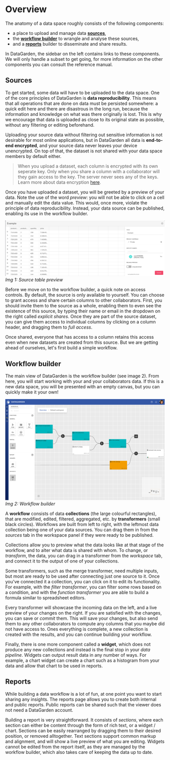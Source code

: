 # Overview

The anatomy of a data space roughly consists of the following components:
- a place to upload and manage data [**sources**](#sources),
- the [**workflow builder**](#workflow-builder) to wrangle and analyse these sources,
- and a [**reports**](#reports) builder to disseminate and share results.

In DataGarden, the sidebar on the left contains links to these components. We will only handle a subset to get going,
for more information on the other components you can consult the reference manual.

## Sources
To get started, some data will have to be uploaded to the data space. One of the core principles of DataGarden is **data
reproducibility**. This means that all operations that are done on data must be persisted somewhere: a quick edit here
and there are disastrous in the long run, because the information and knowledge on what was there originally is lost.
This is why we encourage that data is uploaded as close to its original state as possible, without any filtering or
editing beforehand.

Uploading your source data without filtering out sensitive information is not desirable for most online applications,
but in DataGarden all data is **end-to-end encrypted**, and your source data never leaves your device unencrypted. On
top of that, the dataset is not shared with your data space members by default either.

> When you upload a dataset, each column is encrypted with its own seperate key. Only when you share a column with a
> collaborator will they gain access to the key. The server never sees any of the keys. Learn more about data encryption
> [here](../encryption.md).

Once you have uploaded a dataset, you will be greeted by a preview of your data. Note the use of the word *preview*: you
will not be able to click on a cell and manually edit the data value. This would, once more, violate the principle of
data reproducibility. Instead, your data source can be published, enabling its use in the workflow builder.

![x](../images/source.png)
*Img 1: Source table preview*

Before we move on to the workflow builder, a quick note on access controls. By default, the source is only available to
yourself. You can choose to grant access and share certain columns to other collaborators. First, you should invite them
to the source as a whole, enabling them to even see the existence of this source, by typing their name or email in the
dropdown on the right called *explicit shares*. Once they are part of the source dataset, you can give them access to
individual columns by clicking on a column header, and dragging them to *full access*.

Once shared, everyone that has access to a column retains this access even when new datasets are created from this
source. But we are getting ahead of ourselves, let's first build a simple workflow.

## Workflow builder
The main view of DataGarden is the workflow builder (see image 2). From here, you will start working with your and your
collaborators data. If this is a new data space, you will be presented with an empty canvas, but you can quickly make it
your own!

![x](../images/builder.png)
*Img 2: Workflow builder*

A **workflow** consists of data **collections** (the large colourful rectangles), that are modified, edited, filtered,
aggregated, etc. by **transformers** (small black circles). Workflows are built from left to right, with the leftmost
data collection being one of your data sources. You can drag them in from the *sources* tab in the workspace panel if
they were ready to be published.

Collections allow you to preview what the data looks like at that stage of the workflow, and to alter what data is
shared with whom. To change, or *transform*, the data, you can drag in a transformer from the *workspace* tab, and
connect it to the output of one of your collections.

Some transformers, such as the merge transformer, need multiple inputs, but most are ready to be used after connecting
just one source to it. Once you've connected it a collection, you can click on it to edit its functionality. For
example, with the *filter transformer*, you can filter some rows based on a condition, and with the *function
transformer* you are able to build a formula similar to spreadsheet editors.

Every transformer will showcase the incoming data on the left, and a live preview of your changes on the right. If you
are satisfied with the changes, you can save or *commit* them. This will save your changes, but also send them to any
other collaborators to compute any columns that you maybe did not have access to. Ones everything is complete, a new
collection is created with the results, and you can continue building your workflow.

Finally, there is one more component called a **widget**, which does not produce any new collections and instead is the
final stop in your *data pipeline*. Widgets can output result data in any number of ways. For example, a chart widget
can create a chart such as a histogram from your data and allow that chart to be used in reports.

## Reports
While building a data workflow is a lot of fun, at one point you want to start sharing any insights. The reports page
allows you to create both internal and public reports. Public reports can be shared such that the viewer does not need a
DataGarden account.

Building a report is very straightforward. It consists of *sections*, where each section can either be content through
the form of rich text, or a widget / chart. Sections can be easily rearranged by dragging them to their desired position, or
removed alltogether. Text sections support common markup and alignment, and will show a live preview of what you are
editing. Widgets cannot be edited from the report itself, as they are managed by the workflow builder, which also takes
care of keeping the data up to date.

